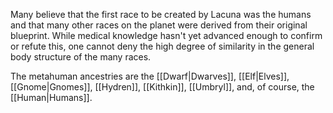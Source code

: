 Many believe that the first race to be created by Lacuna was the humans and that many other races on the planet were derived from their original blueprint. While medical knowledge hasn't yet advanced enough to confirm or refute this, one cannot deny the high degree of similarity in the general body structure of the many races.

The metahuman ancestries are the [[Dwarf|Dwarves]], [[Elf|Elves]], [[Gnome|Gnomes]], [[Hydren]], [[Kithkin]], [[Umbryl]], and, of course, the [[Human|Humans]].